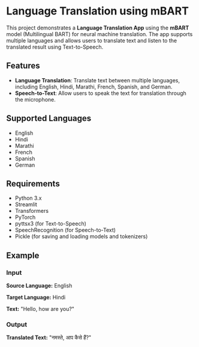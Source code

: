 # Language Translation using mBART

This project demonstrates a **Language Translation App** using the **mBART** model (Multilingual BART) for neural machine translation. The app supports multiple languages and allows users to translate text and listen to the translated result using Text-to-Speech.

## Features

- **Language Translation**: Translate text between multiple languages, including English, Hindi, Marathi, French, Spanish, and German.
- **Speech-to-Text**: Allow users to speak the text for translation through the microphone.

## Supported Languages

- English
- Hindi
- Marathi 
- French 
- Spanish 
- German 
## Requirements

- Python 3.x
- Streamlit
- Transformers
- PyTorch
- pyttsx3 (for Text-to-Speech)
- SpeechRecognition (for Speech-to-Text)
- Pickle (for saving and loading models and tokenizers)

## Example
### Input

**Source Language:** English

**Target Language:** Hindi

**Text:** "Hello, how are you?"

### Output

**Translated Text:** "नमस्ते, आप कैसे हैं?"

